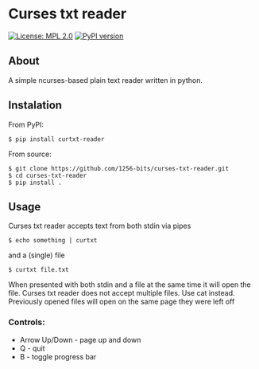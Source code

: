# Curses txt reader
[![License: MPL 2.0](https://img.shields.io/badge/License-MPL_2.0-brightgreen.svg)](https://opensource.org/licenses/MPL-2.0)
[![PyPI version](https://badge.fury.io/py/curtxt-reader.svg)](https://badge.fury.io/py/curtxt-reader)
## About
A simple ncurses-based plain text reader written in python.
## Instalation
From PyPI:  
	
    $ pip install curtxt-reader

From source:

    $ git clone https://github.com/1256-bits/curses-txt-reader.git
    $ cd curses-txt-reader
    $ pip install .

## Usage
Curses txt reader accepts text from both stdin via pipes  
	
    $ echo something | curtxt

and a (single) file
	
    $ curtxt file.txt
    
When presented with both stdin and a file at the same time it will open the file.
Curses txt reader does not accept multiple files. Use cat instead.
Previously opened files will open on the same page they were left off
### Controls:
* Arrow Up/Down - page up and down
* Q - quit
* B - toggle progress bar
